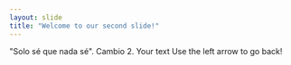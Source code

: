 ```yaml
---
layout: slide
title: "Welcome to our second slide!"
---
```


"Solo sé que nada sé". Cambio 2.
Your text
Use the left arrow to go back!
